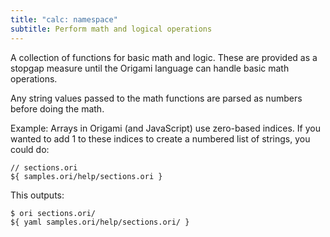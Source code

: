 ```yaml
---
title: "calc: namespace"
subtitle: Perform math and logical operations
---
```


A collection of functions for basic math and logic. These are provided as a stopgap measure until the Origami language can handle basic math operations.

Any string values passed to the math functions are parsed as numbers before doing the math.

Example: Arrays in Origami (and JavaScript) use zero-based indices. If you wanted to add 1 to these indices to create a numbered list of strings, you could do:

```ori
// sections.ori
${ samples.ori/help/sections.ori }
```

This outputs:

```console
$ ori sections.ori/
${ yaml samples.ori/help/sections.ori/ }
```
